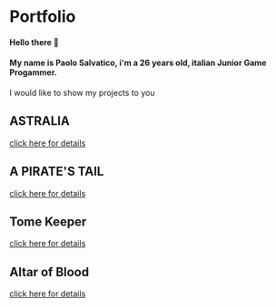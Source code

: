 # Portfolio

#### Hello there 👋

#### My name is Paolo Salvatico, i'm a 26 years old, italian Junior Game Progammer.

I would like to show my projects to you

## ASTRALIA
[click here for details](https://github.com/PaoloSalvatico/PaoloSalvatico/blob/main/Projects/Astralia.md)

## A PIRATE'S TAIL
[click here for details](https://github.com/PaoloSalvatico/PaoloSalvatico/blob/main/Projects/A%20Pirate's%20Tail.md)

## Tome Keeper
[click here for details](https://github.com/PaoloSalvatico/PaoloSalvatico/blob/main/Projects/Tome%20Keeper.md)

## Altar of Blood
[click here for details](https://github.com/PaoloSalvatico/PaoloSalvatico/blob/main/Projects/Altar%20of%20Blood.md)
